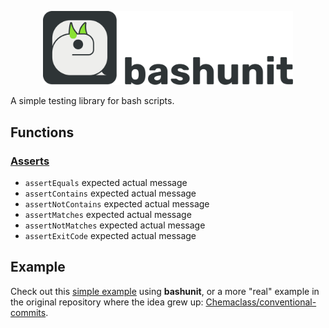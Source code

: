 
<p align="center">
  <picture>
    <source media="(prefers-color-scheme: dark)" srcset="../docs/assets/logo_name_dark.svg">
    <img alt="bashunit" src="../docs/assets/logo_name.svg" width="400">
  </picture>
</p>

A simple testing library for bash scripts.

## Functions

### [Asserts](../src/assert.sh)

- `assertEquals` expected actual message
- `assertContains` expected actual message
- `assertNotContains` expected actual message
- `assertMatches` expected actual message
- `assertNotMatches` expected actual message
- `assertExitCode` expected actual message


## Example

Check out this [simple example](../example) using **bashunit**, or a more "real" example in the original repository where the idea grew up: [Chemaclass/conventional-commits](https://github.com/Chemaclass/conventional-commits/blob/main/tests/prepare-commit-msg_test.sh).
